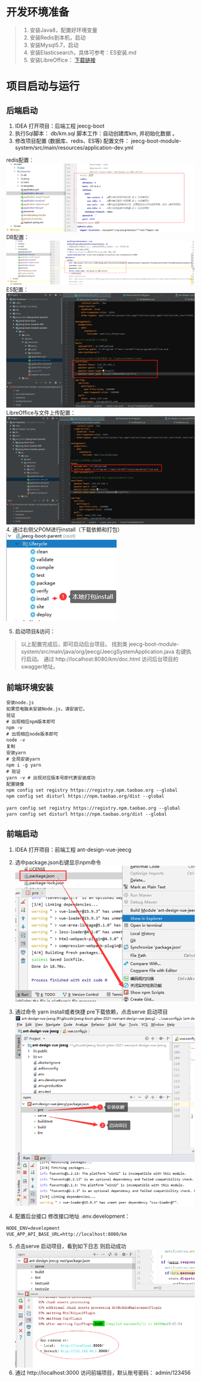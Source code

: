

# 开发环境准备
> 1. 安装Java8，配置好环境变量
> 2. 安装Redis到本机，启动
> 3. 安装Mysql5.7，启动
> 4. 安装Elasticsearch，具体可参考：ES安装.md
> 5. 安装LibreOffice：
>     [下载链接](https://download.documentfoundation.org/libreoffice/stable/7.2.5/rpm/x86_64/LibreOffice_7.2.5_Linux_x86-64_rpm.tar.gz)

# 项目启动与运行

## 后端启动
1. IDEA 打开项目：后端工程 jeecg-boot
2. 执行Sql脚本： db/km.sql
脚本工作：自动创建库km, 并初始化数据 。
3. 修改项目配置 (数据库、redis、ES等)
配置文件： jeecg-boot-module-system/src/main/resources/application-dev.yml

redis配置：
![KY KMS](./Docs/Pics/redis.png)
DB配置：
![KY KMS](./Docs/Pics/db.png)
ES配置：
![KY KMS](./Docs/Pics/ES.png)
LibreOffice与文件上传配置：
![KY KMS](./Docs/Pics/office.png)
4. 通过右侧父POM进行install（下载依赖和打包）
![KY KMS](./Docs/Pics/pom.png)

5. 启动项目&访问：
> 以上配置完成后，即可启动后台项目。
> 找到类 jeecg-boot-module-system/src/main/java/org/jeecg/JeecgSystemApplication.java 右键执行启动。
> 通过 http://localhost:8080/km/doc.html 访问后台项目的swagger地址。

## 前端环境安装

```
安装node.js
如果您电脑未安装Node.js，请安装它。
验证
# 出现相应npm版本即可
npm -v
# 出现相应node版本即可
node -v
复制
安装yarn
# 全局安装yarn
npm i -g yarn
# 验证
yarn -v # 出现对应版本号即代表安装成功
配置镜像
npm config set registry https://registry.npm.taobao.org --global
npm config set disturl https://npm.taobao.org/dist --global

yarn config set registry https://registry.npm.taobao.org --global
yarn config set disturl https://npm.taobao.org/dist --global
```
## 前端启动
1. IDEA 打开项目：前端工程 ant-design-vue-jeecg

2. 选中package.json右键显示npm命令
![KY KMS](./Docs/Pics/npm.png)

3. 通过命令 yarn install或者快捷 pre下载依赖，点击serve 启动项目
![KY KMS](./Docs/Pics/serv.png)
4. 配置后台接口
修改接口地址 .env.development：


```
NODE_ENV=development
VUE_APP_API_BASE_URL=http://localhost:8080/km
```

5. 点击serve 启动项目，看到如下日志 则启动成功
![KY KMS](./Docs/Pics/web_success.png)
6. 通过 http://localhost:3000 访问前端项目，默认账号密码： admin/123456